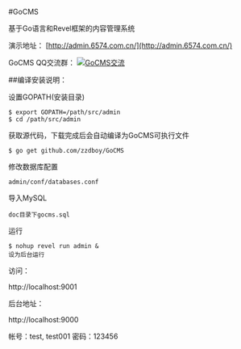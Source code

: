 #GoCMS 

基于Go语言和Revel框架的内容管理系统


演示地址：
[http://admin.6574.com.cn/](http://admin.6574.com.cn/)

GoCMS QQ交流群：
[<a target="_blank" href="http://shang.qq.com/wpa/qunwpa?idkey=320f832b05527901497d4ecbf76f54e7634e94dbc146b3dc413cf8f881fbfe5c"><img border="0" src="http://pub.idqqimg.com/wpa/images/group.png" alt="GoCMS交流" title="GoCMS交流"></a>](345304040)

##编译安装说明：

设置GOPATH(安装目录)

	$ export GOPATH=/path/src/admin
	$ cd /path/src/admin

获取源代码，下载完成后会自动编译为GoCMS可执行文件
	
	$ go get github.com/zzdboy/GoCMS

修改数据库配置
	
	admin/conf/databases.conf

导入MySQL

	doc目录下gocms.sql

运行
	
	$ nohup revel run admin &
	设为后台运行

访问： 

http://localhost:9001

后台地址：

http://localhost:9000

帐号：test, test001
密码：123456

